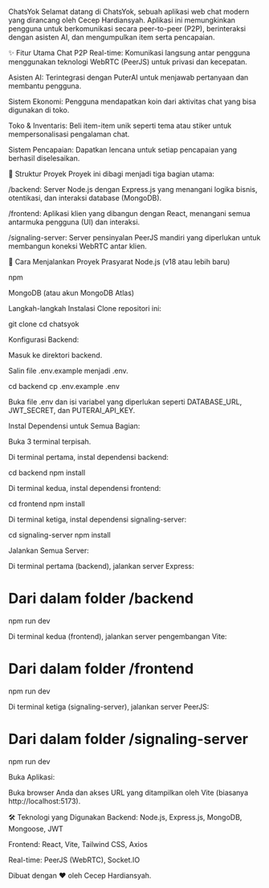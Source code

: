 ChatsYok
Selamat datang di ChatsYok, sebuah aplikasi web chat modern yang dirancang oleh Cecep Hardiansyah. Aplikasi ini memungkinkan pengguna untuk berkomunikasi secara peer-to-peer (P2P), berinteraksi dengan asisten AI, dan mengumpulkan item serta pencapaian.

✨ Fitur Utama
Chat P2P Real-time: Komunikasi langsung antar pengguna menggunakan teknologi WebRTC (PeerJS) untuk privasi dan kecepatan.

Asisten AI: Terintegrasi dengan PuterAI untuk menjawab pertanyaan dan membantu pengguna.

Sistem Ekonomi: Pengguna mendapatkan koin dari aktivitas chat yang bisa digunakan di toko.

Toko & Inventaris: Beli item-item unik seperti tema atau stiker untuk mempersonalisasi pengalaman chat.

Sistem Pencapaian: Dapatkan lencana untuk setiap pencapaian yang berhasil diselesaikan.

📂 Struktur Proyek
Proyek ini dibagi menjadi tiga bagian utama:

/backend: Server Node.js dengan Express.js yang menangani logika bisnis, otentikasi, dan interaksi database (MongoDB).

/frontend: Aplikasi klien yang dibangun dengan React, menangani semua antarmuka pengguna (UI) dan interaksi.

/signaling-server: Server pensinyalan PeerJS mandiri yang diperlukan untuk membangun koneksi WebRTC antar klien.

🚀 Cara Menjalankan Proyek
Prasyarat
Node.js (v18 atau lebih baru)

npm

MongoDB (atau akun MongoDB Atlas)

Langkah-langkah Instalasi
Clone repositori ini:

git clone <URL-repositori-anda>
cd chatsyok

Konfigurasi Backend:

Masuk ke direktori backend.

Salin file .env.example menjadi .env.

cd backend
cp .env.example .env

Buka file .env dan isi variabel yang diperlukan seperti DATABASE_URL, JWT_SECRET, dan PUTERAI_API_KEY.

Instal Dependensi untuk Semua Bagian:

Buka 3 terminal terpisah.

Di terminal pertama, instal dependensi backend:

cd backend
npm install

Di terminal kedua, instal dependensi frontend:

cd frontend
npm install

Di terminal ketiga, instal dependensi signaling-server:

cd signaling-server
npm install

Jalankan Semua Server:

Di terminal pertama (backend), jalankan server Express:

# Dari dalam folder /backend
npm run dev

Di terminal kedua (frontend), jalankan server pengembangan Vite:

# Dari dalam folder /frontend
npm run dev

Di terminal ketiga (signaling-server), jalankan server PeerJS:

# Dari dalam folder /signaling-server
npm run dev

Buka Aplikasi:

Buka browser Anda dan akses URL yang ditampilkan oleh Vite (biasanya http://localhost:5173).

🛠️ Teknologi yang Digunakan
Backend: Node.js, Express.js, MongoDB, Mongoose, JWT

Frontend: React, Vite, Tailwind CSS, Axios

Real-time: PeerJS (WebRTC), Socket.IO

Dibuat dengan ❤️ oleh Cecep Hardiansyah.